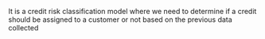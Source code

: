 It is a credit risk classification model where we need to determine if a credit should be assigned to a customer or not based on the previous data collected 
